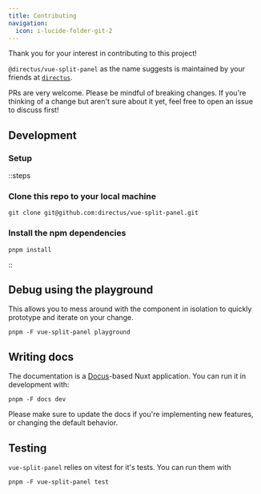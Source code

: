 ```yaml
---
title: Contributing
navigation:
  icon: i-lucide-folder-git-2
---
```


Thank you for your interest in contributing to this project!

`@directus/vue-split-panel` as the name suggests is maintained by your friends at [`directus`](https://github.com/directus/directus). 

PRs are very welcome. Please be mindful of breaking changes. If you're thinking of a change but aren't sure about it yet, feel free to open an issue to discuss first!

## Development

### Setup

::steps

### Clone this repo to your local machine

`git clone git@github.com:directus/vue-split-panel.git`

### Install the npm dependencies

`pnpm install`

::

## Debug using the playground

This allows you to mess around with the component in isolation to quickly prototype and iterate on your change.

`pnpm -F vue-split-panel playground`

## Writing docs

The documentation is a [Docus](https://docus.dev)-based Nuxt application. You can run it in development with:

`pnpm -F docs dev`

Please make sure to update the docs if you're implementing new features, or changing the default behavior.

## Testing

`vue-split-panel` relies on vitest for it's tests. You can run them with

`pnpm -F vue-split-panel test`

